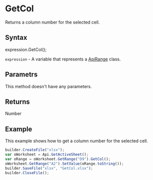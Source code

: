 # GetCol

Returns a column number for the selected cell.

## Syntax

expression.GetCol();

`expression` - A variable that represents a [ApiRange](../ApiRange.md) class.

## Parametrs

This method doesn't have any parameters.

## Returns

Number

## Example

This example shows how to get a column number for the selected cell.

```javascript
builder.CreateFile("xlsx");
var oWorksheet = Api.GetActiveSheet();
var oRange = oWorksheet.GetRange("D9").GetCol();
oWorksheet.GetRange("A2").SetValue(oRange.toString());
builder.SaveFile("xlsx", "GetCol.xlsx");
builder.CloseFile();
```
